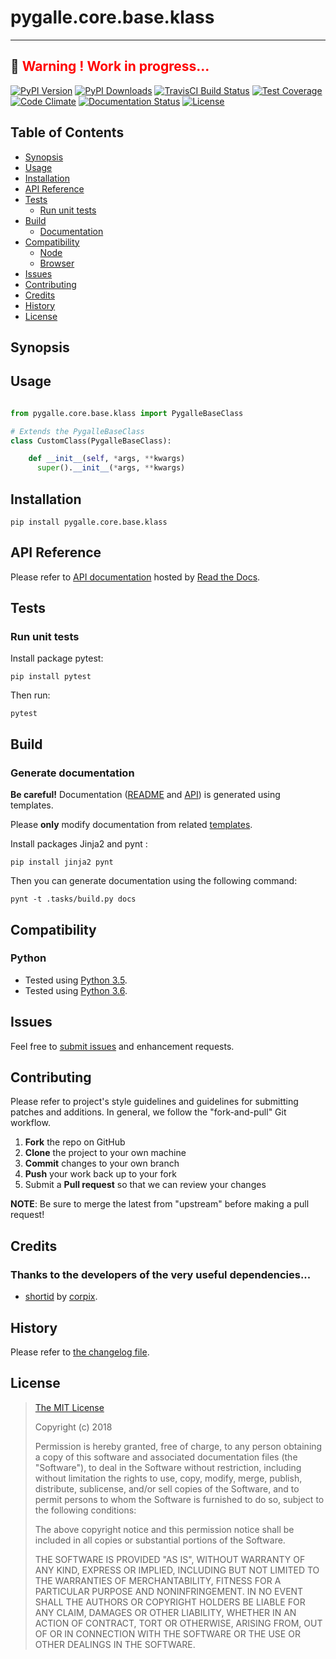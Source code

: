 [pypi-version-badge]: https://img.shields.io/pypi/v/pygalle.core.base.klass.svg
[pypi-version-url]: https://pypi.org/project/pygalle.core.base.klass
[pypi-downloads-badge]: https://img.shields.io/pypi/dt/pygalle.core.base.klass.svg
[pypi-downloads-url]: https://pypi.org/project/pygalle.core.base.klass
[travis-badge]: https://img.shields.io/travis/pygalle-io/pygalle.core.base.klass/master.svg?label=TravisCI
[travis-badge-url]: https://travis-ci.org/pygalle-io/pygalle.core.base.klass
[circle-badge]: https://circleci.com/gh/pygalle-io/pygalle.core.base.klass/tree/master.svg?style=svg&circle-token=
[circle-badge-url]: https://circleci.com/gh/pygalle-io/pygalle.core.base.klass/tree/master
[coveralls-badge]: https://coveralls.io/repos/github/pygalle-io/pygalle.core.base.klass/badge.svg?branch=master
[coveralls-badge-url]: https://coveralls.io/github/pygalle-io/pygalle.core.base.klass?branch=master
[codeclimate-badge]: https://img.shields.io/codeclimate/github/pygalle-io/pygalle.core.base.klass.svg
[codeclimate-badge-url]: https://codeclimate.com/github/pygalle-io/pygalle.core.base.klass
[ember-observer-badge]: http://emberobserver.com/badges/pygalle.core.base.klass.svg
[ember-observer-badge-url]: http://emberobserver.com/addons/pygalle.core.base.klass
[license-badge]: https://img.shields.io/pypi/l/pygalle.core.base.klass.svg
[license-badge-url]: LICENSE.md
[documentation-badge]: https://readthedocs.org/projects/pygallecorebaseklass/badge/?version=latest
[documentation-badge-url]: http://pygallecorebaseklass.readthedocs.io/en/latest/?badge=latest

# pygalle.core.base.klass




---
&#x1F34E; <span style="color:red">**__Warning !__ Work in progress...**</span>
---


[![PyPI Version][pypi-version-badge]][pypi-version-url]
[![PyPI Downloads][pypi-downloads-badge]][pypi-downloads-url]
[![TravisCI Build Status][travis-badge]][travis-badge-url]
[![Test Coverage][coveralls-badge]][coveralls-badge-url]
[![Code Climate][codeclimate-badge]][codeclimate-badge-url]
[![Documentation Status][documentation-badge]][documentation-badge-url]
[![License][license-badge]][license-badge-url]


## Table of Contents

* [Synopsis](#synopsis)
* [Usage](#usage)
* [Installation](#installation)
* [API Reference](#api-reference)
* [Tests](#tests)
  * [Run unit tests](#tests_run-unit-tests)
* [Build](#build)
  * [Documentation](#generate-documentation)
* [Compatibility](#compatibility)
  * [Node](#compatibility_python)
  * [Browser](#compatibility_browser)
* [Issues](#issues)
* [Contributing](#contributing)
* [Credits](#credits)
* [History](#history)
* [License](#license)

## <a name="synopsis"> Synopsis


## <a name="usage"> Usage

``` python

from pygalle.core.base.klass import PygalleBaseClass

# Extends the PygalleBaseClass
class CustomClass(PygalleBaseClass):

    def __init__(self, *args, **kwargs)
      super().__init__(*args, **kwargs)


```
## <a name="installation"> Installation

```
pip install pygalle.core.base.klass
```
## <a name="api-reference"> API Reference

Please refer to [API documentation](https://pygallecorebaseklass.readthedocs.io) hosted by [Read the Docs](https://readthedocs.org/).
## <a name="test"> Tests

### <a name="tests_run-unit-tests"> Run unit tests

Install package pytest:

```
pip install pytest
```

Then run:

```
pytest
``` 
## <a name="build"> Build

### <a name="generate-documentation"> Generate documentation

**Be careful!** Documentation ([README](README.md) and [API](docs/API.md)) is generated using templates. 

Please **only** modify documentation from related [templates](./.templates).

Install packages Jinja2 and pynt :

```
pip install jinja2 pynt
```


Then you can generate documentation using the following command:

```
pynt -t .tasks/build.py docs
```
## <a name="compatibility"> Compatibility

### <a name="compatibility_python"> Python


* Tested using [Python 3.5](https://docs.python.org/3.5/).
* Tested using [Python 3.6](https://docs.python.org/3.6/).
## <a name="issues"> Issues

Feel free to [submit issues](pygalle-io/pygalle.core.base.klass/issues) and enhancement requests.
## <a name="contributing"> Contributing

Please refer to project's style guidelines and guidelines for submitting patches and additions. In general, we follow the "fork-and-pull" Git workflow.

 1. **Fork** the repo on GitHub
 2. **Clone** the project to your own machine
 3. **Commit** changes to your own branch
 4. **Push** your work back up to your fork
 5. Submit a **Pull request** so that we can review your changes

**NOTE**: Be sure to merge the latest from "upstream" before making a pull request!

## <a name="credits"> Credits

### Thanks to the developers of the very useful dependencies...

* [shortid](https://github.com/corpix/shortid) by [corpix](https://github.com/corpix/).



## <a name="history"> History

Please refer to [the changelog file](docs/CHANGELOG.md).

## <a name="license"> License

>
> [The MIT License](https://opensource.org/licenses/MIT)
>
> Copyright (c) 2018 []()
>
> Permission is hereby granted, free of charge, to any person obtaining a copy
> of this software and associated documentation files (the "Software"), to deal
> in the Software without restriction, including without limitation the rights
> to use, copy, modify, merge, publish, distribute, sublicense, and/or sell
> copies of the Software, and to permit persons to whom the Software is
> furnished to do so, subject to the following conditions:
>
> The above copyright notice and this permission notice shall be included in all
> copies or substantial portions of the Software.
>
> THE SOFTWARE IS PROVIDED "AS IS", WITHOUT WARRANTY OF ANY KIND, EXPRESS OR
> IMPLIED, INCLUDING BUT NOT LIMITED TO THE WARRANTIES OF MERCHANTABILITY,
> FITNESS FOR A PARTICULAR PURPOSE AND NONINFRINGEMENT. IN NO EVENT SHALL THE
>AUTHORS OR COPYRIGHT HOLDERS BE LIABLE FOR ANY CLAIM, DAMAGES OR OTHER
> LIABILITY, WHETHER IN AN ACTION OF CONTRACT, TORT OR OTHERWISE, ARISING FROM,
> OUT OF OR IN CONNECTION WITH THE SOFTWARE OR THE USE OR OTHER DEALINGS IN THE
> SOFTWARE.
>
